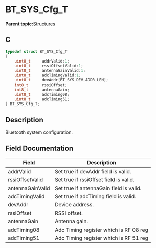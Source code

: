 # BT\_SYS\_Cfg\_T

**Parent topic:**[Structures](GUID-358C319B-60F3-4200-A851-DCF9BCB980C3.md)

## C

```c
typedef struct BT_SYS_Cfg_T
{
    uint8_t     addrValid:1;
    uint8_t     rssiOffsetValid:1;
    uint8_t     antennaGainValid:1;
    uint8_t     adcTimingValid:1;
    uint8_t     devAddr[BT_SYS_DEV_ADDR_LEN];
    int8_t      rssiOffset;
    int8_t      antennaGain;
    uint8_t     adcTiming08;
    uint8_t     adcTiming51;
} BT_SYS_Cfg_T;
```

## Description

Bluetooth system configuration.

## Field Documentation

|Field|Description|
|-----|-----------|
|addrValid|Set true if devAddr field is valid.|
|rssiOffsetValid|Set true if rssiOffset field is valid.|
|antennaGainValid|Set true if antennaGain field is valid.|
|adcTimingValid|Set true if adcTiming field is valid.|
|devAddr|Device address.|
|rssiOffset|RSSI offset.|
|antennaGain|Antenna gain.|
|adcTiming08|Adc Timing register which is RF 08 reg|
|adcTiming51|Adc Timing register which is RF 51 reg|

